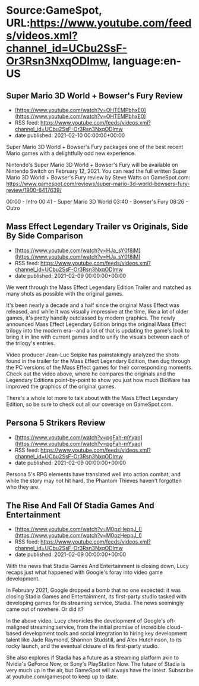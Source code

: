 # Source:GameSpot, URL:https://www.youtube.com/feeds/videos.xml?channel_id=UCbu2SsF-Or3Rsn3NxqODImw, language:en-US

## Super Mario 3D World + Bowser's Fury Review
 - [https://www.youtube.com/watch?v=OHTEMPbhxE0](https://www.youtube.com/watch?v=OHTEMPbhxE0)
 - RSS feed: https://www.youtube.com/feeds/videos.xml?channel_id=UCbu2SsF-Or3Rsn3NxqODImw
 - date published: 2021-02-10 00:00:00+00:00

Super Mario 3D World + Bowser's Fury packages one of the best recent Mario games with a delightfully odd new experience.

Nintendo's Super Mario 3D World + Bowser's Fury will be available on Nintendo Switch on February 12, 2021. You can read the full written Super Mario 3D World + Bowser's Fury review by Steve Watts on GameSpot.com: https://www.gamespot.com/reviews/super-mario-3d-world-bowsers-fury-review/1900-6417639/

00:00 - Intro
00:41 - Super Mario 3D World
03:40 - Bowser's Fury
08:26 - Outro

## Mass Effect Legendary Trailer vs Originals, Side By Side Comparison
 - [https://www.youtube.com/watch?v=HJa_sY0f8jM](https://www.youtube.com/watch?v=HJa_sY0f8jM)
 - RSS feed: https://www.youtube.com/feeds/videos.xml?channel_id=UCbu2SsF-Or3Rsn3NxqODImw
 - date published: 2021-02-09 00:00:00+00:00

We went through the Mass Effect Legendary Edition Trailer and matched as many shots as possible with the original games.

It's been nearly a decade and a half since the original Mass Effect was released, and while it was visually impressive at the time, like a lot of older games, it's pretty handily outclassed by modern graphics. The newly announced Mass Effect Legendary Edition brings the original Mass Effect trilogy into the modern era--and a lot of that is updating the game's look to bring it in line with current games and to unify the visuals between each of the trilogy's entries.

Video producer Jean-Luc Seipke has painstakingly analyzed the shots found in the trailer for the Mass Effect Legendary Edition, then dug through the PC versions of the Mass Effect games for their corresponding moments. Check out the video above, where he compares the originals and the Legendary Editions point-by-point to show you just how much BioWare has improved the graphics of the original games.

There's a whole lot more to talk about with the Mass Effect Legendary Edition, so be sure to check out all our coverage on GameSpot.com.

## Persona 5 Strikers Review
 - [https://www.youtube.com/watch?v=pgFah-mYyao](https://www.youtube.com/watch?v=pgFah-mYyao)
 - RSS feed: https://www.youtube.com/feeds/videos.xml?channel_id=UCbu2SsF-Or3Rsn3NxqODImw
 - date published: 2021-02-09 00:00:00+00:00

Persona 5's RPG elements have translated well into action combat, and while the story may not hit hard, the Phantom Thieves haven't forgotten who they are.

## The Rise And Fall Of Stadia Games And Entertainment
 - [https://www.youtube.com/watch?v=M0pzHeppJ_I](https://www.youtube.com/watch?v=M0pzHeppJ_I)
 - RSS feed: https://www.youtube.com/feeds/videos.xml?channel_id=UCbu2SsF-Or3Rsn3NxqODImw
 - date published: 2021-02-09 00:00:00+00:00

With the news that Stadia Games And Entertainment is closing down, Lucy recaps just what happened with Google's foray into video game development.

In February 2021, Google dropped a bomb that no one expected: it was closing Stadia Games and Entertainment, its first-party studio tasked with developing games for its streaming service, Stadia. The news seemingly came out of nowhere. Or did it?

In the above video, Lucy chronicles the development of Google's oft-maligned streaming service, from the initial promise of incredible cloud-based development tools and social integration to hiring key development talent like Jade Raymond, Shannon Studstill, and Alex Hutchinson, to its rocky launch, and the eventual closure of its first-party studio. 

She also explores if Stadia has a future as a streaming platform akin to Nvidia's GeForce Now, or Sony's PlayStation Now. The future of Stadia is very much up in the air, but GameSpot will always have the latest. Subscribe at youtube.com/gamespot to keep up to date.

